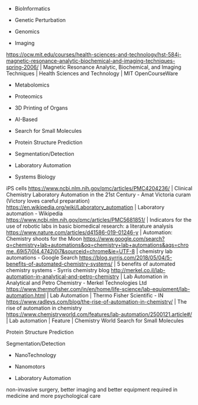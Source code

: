 - BioInformatics

- Genetic Perturbation

- Genomics

- Imaging

https://ocw.mit.edu/courses/health-sciences-and-technology/hst-584j-magnetic-resonance-analytic-biochemical-and-imaging-techniques-spring-2006/ | Magnetic Resonance Analytic, Biochemical, and Imaging Techniques | Health Sciences and Technology | MIT OpenCourseWare

- Metabolomics

- Proteomics

- 3D Printing of Organs

- AI-Based

- Search for Small Molecules 

- Protein Structure Prediction 

- Segmentation/Detection 

- Laboratory Automation 

- Systems Biology 

iPS cells
https://www.ncbi.nlm.nih.gov/pmc/articles/PMC4204236/ | Clinical Chemistry Laboratory Automation in the 21st Century - Amat Victoria curam (Victory loves careful preparation)
https://en.wikipedia.org/wiki/Laboratory_automation | Laboratory automation - Wikipedia
https://www.ncbi.nlm.nih.gov/pmc/articles/PMC5681851/ | Indicators for the use of robotic labs in basic biomedical research: a literature analysis
https://www.nature.com/articles/d41586-019-01246-y | Automation: Chemistry shoots for the Moon
https://www.google.com/search?q=chemistry+lab+automations&oq=chemistry+lab+automations&aqs=chrome..69i57j0l4.4742j0j7&sourceid=chrome&ie=UTF-8 | chemistry lab automations - Google Search
https://blog.syrris.com/2018/05/04/5-benefits-of-automated-chemistry-systems/ | 5 benefits of automated chemistry systems - Syrris chemistry blog
http://merkel.co.il/lab-automation-in-analytical-and-petro-chemistry | Lab Automation in Analytical and Petro Chemistry - Merkel Technologies Ltd
https://www.thermofisher.com/in/en/home/life-science/lab-equipment/lab-automation.html | Lab Automation | Thermo Fisher Scientific - IN
https://www.radleys.com/blog/the-rise-of-automation-in-chemistry/ | The rise of automation in chemistry
https://www.chemistryworld.com/features/lab-automation/2500121.article#/ | Lab automation | Feature | Chemistry World
Search for Small Molecules

Protein Structure Prediction

Segmentation/Detection

- NanoTechnology

- Nanomotors

- Laboratory Automation

non-invasive surgery, better imaging and better equipment required in medicine and more psychological care
